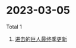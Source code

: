 # 2023-03-05

Total 1

<!-- BEGIN -->
<!-- UpdateTime Sun Mar 05 2023 04:03:19 GMT+0800 (China Standard Time) -->

1. [进击的巨人最终季更新](https://www.zhihu.com/search?q=进击的巨人最终季更新)

<!-- END -->
